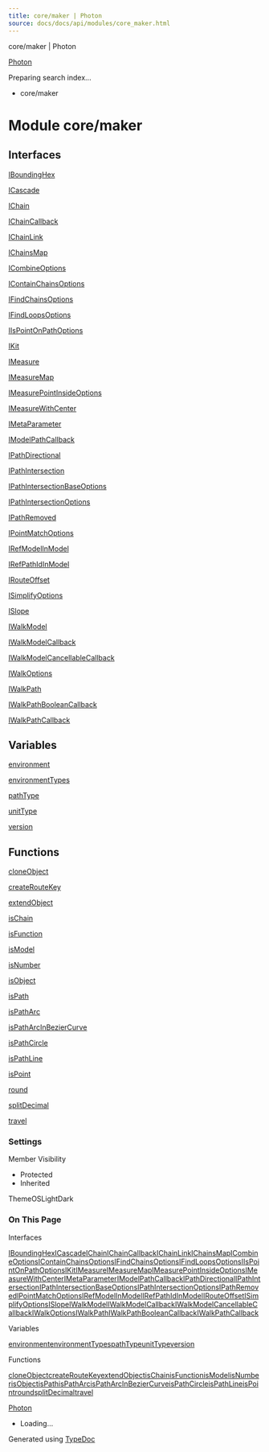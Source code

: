 ```yaml
---
title: core/maker | Photon
source: docs/docs/api/modules/core_maker.html
---
```


core/maker | Photon

[Photon](../index.md)




Preparing search index...

* core/maker

# Module core/maker

## Interfaces

[IBoundingHex](../interfaces/core_maker.IBoundingHex.md)


[ICascade](../interfaces/core_maker.ICascade.md)


[IChain](../interfaces/core_maker.IChain.md)


[IChainCallback](../interfaces/core_maker.IChainCallback.md)


[IChainLink](../interfaces/core_maker.IChainLink.md)


[IChainsMap](../interfaces/core_maker.IChainsMap.md)


[ICombineOptions](../interfaces/core_maker.ICombineOptions.md)


[IContainChainsOptions](../interfaces/core_maker.IContainChainsOptions.md)


[IFindChainsOptions](../interfaces/core_maker.IFindChainsOptions.md)


[IFindLoopsOptions](../interfaces/core_maker.IFindLoopsOptions.md)


[IIsPointOnPathOptions](../interfaces/core_maker.IIsPointOnPathOptions.md)


[IKit](../interfaces/core_maker.IKit.md)


[IMeasure](../interfaces/core_maker.IMeasure.md)


[IMeasureMap](../interfaces/core_maker.IMeasureMap.md)


[IMeasurePointInsideOptions](../interfaces/core_maker.IMeasurePointInsideOptions.md)


[IMeasureWithCenter](../interfaces/core_maker.IMeasureWithCenter.md)


[IMetaParameter](../interfaces/core_maker.IMetaParameter.md)


[IModelPathCallback](../interfaces/core_maker.IModelPathCallback.md)


[IPathDirectional](../interfaces/core_maker.IPathDirectional.md)


[IPathIntersection](../interfaces/core_maker.IPathIntersection.md)


[IPathIntersectionBaseOptions](../interfaces/core_maker.IPathIntersectionBaseOptions.md)


[IPathIntersectionOptions](../interfaces/core_maker.IPathIntersectionOptions.md)


[IPathRemoved](../interfaces/core_maker.IPathRemoved.md)


[IPointMatchOptions](../interfaces/core_maker.IPointMatchOptions.md)


[IRefModelInModel](../interfaces/core_maker.IRefModelInModel.md)


[IRefPathIdInModel](../interfaces/core_maker.IRefPathIdInModel.md)


[IRouteOffset](../interfaces/core_maker.IRouteOffset.md)


[ISimplifyOptions](../interfaces/core_maker.ISimplifyOptions.md)


[ISlope](../interfaces/core_maker.ISlope.md)


[IWalkModel](../interfaces/core_maker.IWalkModel.md)


[IWalkModelCallback](../interfaces/core_maker.IWalkModelCallback.md)


[IWalkModelCancellableCallback](../interfaces/core_maker.IWalkModelCancellableCallback.md)


[IWalkOptions](../interfaces/core_maker.IWalkOptions.md)


[IWalkPath](../interfaces/core_maker.IWalkPath.md)


[IWalkPathBooleanCallback](../interfaces/core_maker.IWalkPathBooleanCallback.md)


[IWalkPathCallback](../interfaces/core_maker.IWalkPathCallback.md)

## Variables

[environment](../variables/core_maker.environment.md)


[environmentTypes](../variables/core_maker.environmentTypes.md)


[pathType](../variables/core_maker.pathType.md)


[unitType](../variables/core_maker.unitType.md)


[version](../variables/core_maker.version.md)

## Functions

[cloneObject](../functions/core_maker.cloneObject.md)


[createRouteKey](../functions/core_maker.createRouteKey.md)


[extendObject](../functions/core_maker.extendObject.md)


[isChain](../functions/core_maker.isChain.md)


[isFunction](../functions/core_maker.isFunction.md)


[isModel](../functions/core_maker.isModel.md)


[isNumber](../functions/core_maker.isNumber.md)


[isObject](../functions/core_maker.isObject.md)


[isPath](../functions/core_maker.isPath.md)


[isPathArc](../functions/core_maker.isPathArc.md)


[isPathArcInBezierCurve](../functions/core_maker.isPathArcInBezierCurve.md)


[isPathCircle](../functions/core_maker.isPathCircle.md)


[isPathLine](../functions/core_maker.isPathLine.md)


[isPoint](../functions/core_maker.isPoint.md)


[round](../functions/core_maker.round.md)


[splitDecimal](../functions/core_maker.splitDecimal.md)


[travel](../functions/core_maker.travel.md)

### Settings

Member Visibility

* Protected
* Inherited

ThemeOSLightDark

### On This Page

Interfaces

[IBoundingHex](#iboundinghex)[ICascade](#icascade)[IChain](#ichain)[IChainCallback](#ichaincallback)[IChainLink](#ichainlink)[IChainsMap](#ichainsmap)[ICombineOptions](#icombineoptions)[IContainChainsOptions](#icontainchainsoptions)[IFindChainsOptions](#ifindchainsoptions)[IFindLoopsOptions](#ifindloopsoptions)[IIsPointOnPathOptions](#iispointonpathoptions)[IKit](#ikit)[IMeasure](#imeasure)[IMeasureMap](#imeasuremap)[IMeasurePointInsideOptions](#imeasurepointinsideoptions)[IMeasureWithCenter](#imeasurewithcenter)[IMetaParameter](#imetaparameter)[IModelPathCallback](#imodelpathcallback)[IPathDirectional](#ipathdirectional)[IPathIntersection](#ipathintersection)[IPathIntersectionBaseOptions](#ipathintersectionbaseoptions)[IPathIntersectionOptions](#ipathintersectionoptions)[IPathRemoved](#ipathremoved)[IPointMatchOptions](#ipointmatchoptions)[IRefModelInModel](#irefmodelinmodel)[IRefPathIdInModel](#irefpathidinmodel)[IRouteOffset](#irouteoffset)[ISimplifyOptions](#isimplifyoptions)[ISlope](#islope)[IWalkModel](#iwalkmodel)[IWalkModelCallback](#iwalkmodelcallback)[IWalkModelCancellableCallback](#iwalkmodelcancellablecallback)[IWalkOptions](#iwalkoptions)[IWalkPath](#iwalkpath)[IWalkPathBooleanCallback](#iwalkpathbooleancallback)[IWalkPathCallback](#iwalkpathcallback)

Variables

[environment](#environment)[environmentTypes](#environmenttypes)[pathType](#pathtype)[unitType](#unittype)[version](#version)

Functions

[cloneObject](#cloneobject)[createRouteKey](#createroutekey)[extendObject](#extendobject)[isChain](#ischain)[isFunction](#isfunction)[isModel](#ismodel)[isNumber](#isnumber)[isObject](#isobject)[isPath](#ispath)[isPathArc](#ispatharc)[isPathArcInBezierCurve](#ispatharcinbeziercurve)[isPathCircle](#ispathcircle)[isPathLine](#ispathline)[isPoint](#ispoint)[round](#round)[splitDecimal](#splitdecimal)[travel](#travel)

[Photon](../index.md)

* Loading...

Generated using [TypeDoc](https://typedoc.org/)

